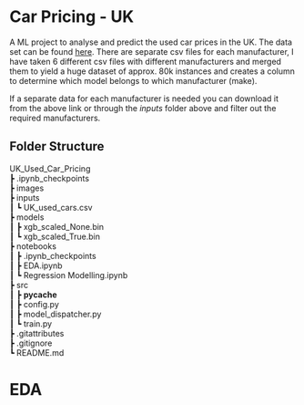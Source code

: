 # Car Pricing - UK
A ML project to analyse and predict the used car prices in the UK. The data set can be found [here](https://www.kaggle.com/datasets/adityadesai13/used-car-dataset-ford-and-mercedes?select=hyundi.csv). There are separate csv files for each manufacturer, I have taken 6 different csv files with different manufacturers and merged them to yield a huge dataset of approx. 80k instances and creates a column to determine which model belongs to which manufacturer (make). 

If a separate data for each manufacturer is needed you can download it from the above link or through the *inputs* folder above and filter out the required manufacturers.

## Folder Structure
UK_Used_Car_Pricing </br>
 ┣ .ipynb_checkpoints </br>
 ┣ images </br>
 ┣ inputs </br>
 ┃ ┗ UK_used_cars.csv </br>
 ┣ models </br>
 ┃ ┣ xgb_scaled_None.bin </br>
 ┃ ┗ xgb_scaled_True.bin </br>
 ┣ notebooks </br>
 ┃ ┣ .ipynb_checkpoints </br>
 ┃ ┣ EDA.ipynb </br>
 ┃ ┗ Regression Modelling.ipynb </br>
 ┣ src </br>
 ┃ ┣ __pycache__ </br>
 ┃ ┣ config.py </br>
 ┃ ┣ model_dispatcher.py </br>
 ┃ ┗ train.py </br>
 ┣ .gitattributes </br>
 ┣ .gitignore </br>
 ┗ README.md </br>
 
 # EDA
